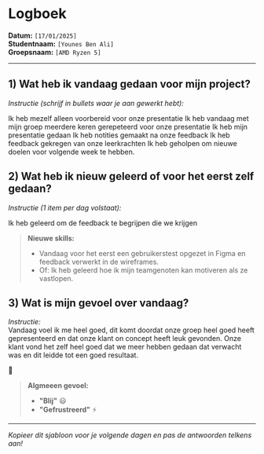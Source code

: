 # Logboek

**Datum:** `[17/01/2025]`  
**Studentnaam:** `[Younes Ben Ali]`  
**Groepsnaam:** `[AMD Ryzen 5]`

---

## 1) Wat heb ik vandaag gedaan voor mijn project?

_Instructie (schrijf in bullets waar je aan gewerkt hebt):_

Ik heb mezelf alleen voorbereid voor onze presentatie
Ik heb vandaag met mijn groep meerdere keren gerepeteerd voor onze presentatie
Ik heb mijn presentatie gedaan
Ik heb notities gemaakt na onze feedback
Ik heb feedback gekregen van onze leerkrachten
Ik heb geholpen om nieuwe doelen voor volgende week te hebben.

## 2) Wat heb ik nieuw geleerd of voor het eerst zelf gedaan?

_Instructie (1 item per dag volstaat):_

Ik heb geleerd om de feedback te begrijpen die we krijgen 

> **Nieuwe skills:**
>
> - Vandaag voor het eerst een gebruikerstest opgezet in Figma en feedback verwerkt in de wireframes.
> - Of: Ik heb geleerd hoe ik mijn teamgenoten kan motiveren als ze vastlopen.

## 3) Wat is mijn gevoel over vandaag?

_Instructie:_  
Vandaag voel ik me heel goed, dit komt doordat onze groep heel goed heeft gepresenteerd en dat onze klant on concept heeft leuk gevonden. Onze klant vond het zelf heel goed dat we meer hebben gedaan dat verwacht was en dit leidde tot een goed resultaat.

🙂

> **Algmeeen gevoel:**
>
> - **"Blij"** :smiley:
> - **"Gefrustreerd"** :zap:

---

_Kopieer dit sjabloon voor je volgende dagen en pas de antwoorden telkens aan!_
